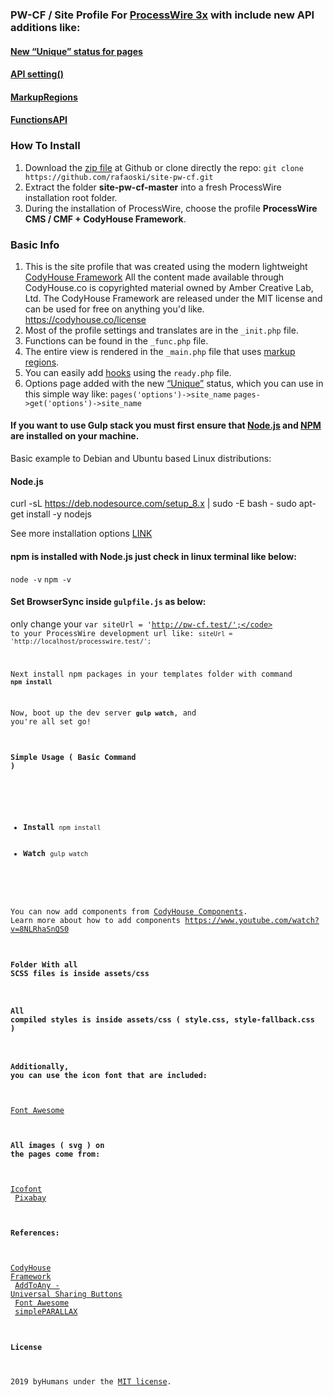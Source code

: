 ### PW-CF / Site Profile For [ProcessWire 3x](https://processwire.com/) with include new API additions like:
#### [New “Unique” status for pages](https://processwire.com/blog/posts/pw-3.0.127/)
#### [API setting()](https://processwire.com/blog/posts/processwire-3.0.119-and-new-site-updates/#new-functions-api-setting-function)
#### [MarkupRegions](https://processwire.com/blog/posts/processwire-3.0.49-introduces-a-new-template-file-strategy/)
#### [FunctionsAPI](https://processwire.com/blog/posts/processwire-3.0.39-core-updates/#new-functions-api)

### How To Install
1. Download the [zip file](https://github.com/rafaoski/site-pw-cf/archive/master.zip) at Github or clone directly the repo: ```git clone https://github.com/rafaoski/site-pw-cf.git```
2. Extract the folder **site-pw-cf-master** into a fresh ProcessWire installation root folder.
3. During the installation of ProcessWire, choose the profile **ProcessWire CMS / CMF + CodyHouse Framework**.

### Basic Info
1. This is the site profile that was created using the modern lightweight [CodyHouse Framework](https://codyhouse.co/ds/docs/framework)
All the content made available through CodyHouse.co is copyrighted material owned by Amber Creative Lab, Ltd.
The CodyHouse Framework are released under the MIT license and can be used for free on anything you'd like.
https://codyhouse.co/license
2. Most of the profile settings and translates are in the ``` _init.php ``` file.
3. Functions can be found in the ``` _func.php ``` file.
4. The entire view is rendered in the ``` _main.php ``` file that uses [markup regions](https://processwire.com/docs/front-end/output/markup-regions/).
5. You can easily add [hooks](https://processwire.com/docs/modules/hooks/) using the ``` ready.php ``` file.
6. Options page added with the new [“Unique”](https://processwire.com/blog/posts/pw-3.0.127/) status, which you can use in this simple way like:
 ``` pages('options')->site_name ```
  ``` pages->get('options')->site_name ```

  #### If you want to use Gulp stack you must first ensure that [Node.js](https://nodejs.org/en/download/) and [NPM](https://www.npmjs.com/get-npm) are installed on your machine.
  Basic example to Debian and Ubuntu based Linux distributions:
  #### Node.js
  curl -sL https://deb.nodesource.com/setup_8.x | sudo -E bash -
  sudo apt-get install -y nodejs

  See more installation options [LINK](https://nodejs.org/en/download/package-manager/)
  #### npm is installed with Node.js just check in linux terminal like below:
  <code>node -v</code>
  <code>npm -v</code>

  #### Set BrowserSync inside <code>gulpfile.js</code> as below:
  only change your <code>var siteUrl = 'http://pw-cf.test/';</code> to your ProcessWire development url like:
  <code>siteUrl = 'http://localhost/processwire.test/';</code>

  Next install npm packages in your templates folder with command <code><b>npm install</b></code>

  Now, boot up the dev server <code><b>gulp watch</b></code>, and you're all set go!

  #### Simple Usage ( Basic Command )
  <ul>
  <li><b>Install</b> <code>npm install</code></li>
  <li><b>Watch</b> <code>gulp watch</code></li>
  </ul>

  You can now add components from [CodyHouse Components](https://codyhouse.co/ds/components).
  Learn more about how to add components https://www.youtube.com/watch?v=8NLRhaSnQS0

  #### Folder With all SCSS files is inside assets/css

  #### All compiled styles is inside  assets/css ( style.css, style-fallback.css )

#### Additionally, you can use the icon font that are included:
[Font Awesome](https://fontawesome.com/icons?m=free)

#### All images ( svg ) on the pages come from:
[Icofont](https://icofont.com/)<br>
[Pixabay](https://pixabay.com/pl/)<br>

#### References:
[CodyHouse Framework](https://codyhouse.co/ds/docs/framework)<br>
[AddToAny - Universal Sharing Buttons](https://www.addtoany.com/)<br>
[Font Awesome](https://fontawesome.com/icons?m=free)<br>
[simplePARALLAX](https://simpleparallax.com/)<br>

####  License
2019 byHumans under the [MIT license](LICENSE).

